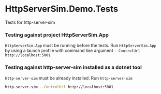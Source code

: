 # HttpServerSim.Demo.Tests

Tests for http-server-sim

### Testing against project HttpServerSim.App
`HttpServerSim.App` must be running before the tests.
Run `HttpServerSim.App` by using a launch profile with command line argument `--ControlUrl http://localhost:5001`


### Testing against http-server-sim installed as a dotnet tool
`http-server-sim` must be already installed.
Run `http-server-sim`
```bash
http-server-sim --ControlUrl http://localhost:5001
```